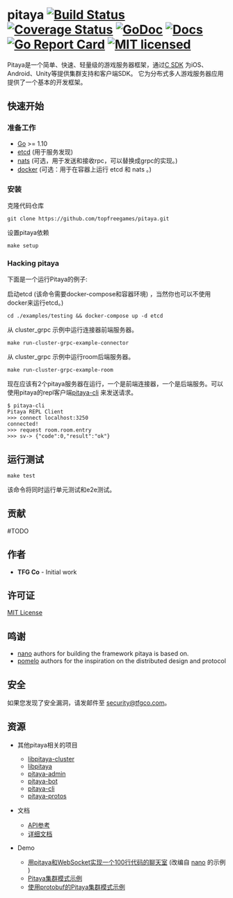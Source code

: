 # pitaya [![Build Status][7]][8] [![Coverage Status][9]][10] [![GoDoc][1]][2] [![Docs][11]][12] [![Go Report Card][3]][4] [![MIT licensed][5]][6]

[1]: https://godoc.org/github.com/topfreegames/pitaya?status.svg
[2]: https://godoc.org/github.com/topfreegames/pitaya
[3]: https://goreportcard.com/badge/github.com/topfreegames/pitaya
[4]: https://goreportcard.com/report/github.com/topfreegames/pitaya
[5]: https://img.shields.io/badge/license-MIT-blue.svg
[6]: LICENSE
[7]: https://travis-ci.org/topfreegames/pitaya.svg?branch=master
[8]: https://travis-ci.org/topfreegames/pitaya
[9]: https://coveralls.io/repos/github/topfreegames/pitaya/badge.svg?branch=master
[10]: https://coveralls.io/github/topfreegames/pitaya?branch=master
[11]: https://readthedocs.org/projects/pitaya/badge/?version=latest
[12]: https://pitaya.readthedocs.io/en/latest/?badge=latest

Pitaya是一个简单、快速、轻量级的游戏服务器框架，通过[C SDK](https://github.com/topfreegames/libpitaya) 为iOS、Android、Unity等提供集群支持和客户端SDK。
它为分布式多人游戏服务器应用提供了一个基本的开发框架。

## 快速开始

### 准备工作

* [Go](https://golang.org/) >= 1.10
* [etcd](https://github.com/coreos/etcd) (用于服务发现)
* [nats](https://github.com/nats-io/nats.go) (可选，用于发送和接收rpc，可以替换成grpc的实现。)
* [docker](https://www.docker.com) (可选：用于在容器上运行 etcd 和 nats 。)

### 安装

克隆代码仓库
```
git clone https://github.com/topfreegames/pitaya.git
```
设置pitaya依赖
```
make setup
```

### Hacking pitaya

下面是一个运行Pitaya的例子:

启动etcd (该命令需要docker-compose和容器环境) ，当然你也可以不使用docker来运行etcd。)
```
cd ./examples/testing && docker-compose up -d etcd
```
从 cluster_grpc 示例中运行连接器前端服务器。
```
make run-cluster-grpc-example-connector
```
从 cluster_grpc 示例中运行room后端服务器。
```
make run-cluster-grpc-example-room
```

现在应该有2个pitaya服务器在运行，一个是前端连接器，一个是后端服务。可以使用pitaya的repl客户端[pitaya-cli](https://github.com/topfreegames/pitaya-cli) 来发送请求。

```
$ pitaya-cli
Pitaya REPL Client
>>> connect localhost:3250
connected!
>>> request room.room.entry
>>> sv-> {"code":0,"result":"ok"}
```

## 运行测试
```
make test
```
该命令将同时运行单元测试和e2e测试。

## 贡献
#TODO

## 作者
* **TFG Co** - Initial work

## 许可证
[MIT License](./LICENSE)

## 鸣谢
* [nano](https://github.com/lonnng/nano) authors for building the framework pitaya is based on.
* [pomelo](https://github.com/NetEase/pomelo) authors for the inspiration on the distributed design and protocol

## 安全

如果您发现了安全漏洞，请发邮件至 security@tfgco.com。

## 资源

- 其他pitaya相关的项目
  + [libpitaya-cluster](https://github.com/topfreegames/libpitaya-cluster)
  + [libpitaya](https://github.com/topfreegames/libpitaya)
  + [pitaya-admin](https://github.com/topfreegames/pitaya-admin)
  + [pitaya-bot](https://github.com/topfreegames/pitaya-bot)
  + [pitaya-cli](https://github.com/topfreegames/pitaya-cli)
  + [pitaya-protos](https://github.com/topfreegames/pitaya-protos)

- 文档
  + [API参考](https://godoc.org/github.com/topfreegames/pitaya)
  + [详细文档](https://pitaya.readthedocs.io/en/latest/)

- Demo
  + [用pitaya和WebSocket实现一个100行代码的聊天室](./examples/demo/chat) (改编自 [nano](https://github.com/lonnng/nano) 的示例 )
  + [Pitaya集群模式示例](./examples/demo/cluster)
  + [使用protobuf的Pitaya集群模式示例](./examples/demo/cluster_protobuf)
